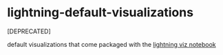 
lightning-default-visualizations
================================

[DEPRECATED]

default visualizations that come packaged with the [lightning viz notebook](http://lightning-viz.github.io/visualizations/)
